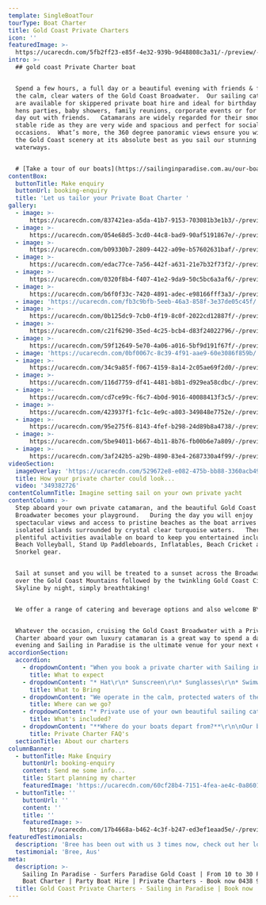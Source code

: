 ```yaml
---
template: SingleBoatTour
tourType: Boat Charter
title: Gold Coast Private Charters
icon: ''
featuredImage: >-
  https://ucarecdn.com/5fb2ff23-e85f-4e32-939b-9d48808c3a31/-/preview/-/enhance/33/
intro: >-
  ## gold coast Private Charter boat


  Spend a few hours, a full day or a beautiful evening with friends & family on
  the calm, clear waters of the Gold Coast Broadwater.  Our sailing catamarans
  are available for skippered private boat hire and ideal for birthday parties,
  hens parties, baby showers, family reunions, corporate events or for a unique
  day out with friends.   Catamarans are widely regarded for their smooth and
  stable ride as they are very wide and spacious and perfect for social
  occasions.  What’s more, the 360 degree panoramic views ensure you will enjoy
  the Gold Coast scenery at its absolute best as you sail our stunning
  waterways.


  # [Take a tour of our boats](https://sailinginparadise.com.au/our-boats/)
contentBox:
  buttonTitle: Make enquiry
  buttonUrl: booking-enquiry
  title: 'Let us tailor your Private Boat Charter '
gallery:
  - image: >-
      https://ucarecdn.com/837421ea-a5da-41b7-9153-703081b3e1b3/-/preview/-/enhance/23/
  - image: >-
      https://ucarecdn.com/054e68d5-3cd0-44c8-bad9-90af5191867e/-/preview/-/enhance/50/
  - image: >-
      https://ucarecdn.com/b09330b7-2809-4422-a09e-b57602631baf/-/preview/-/enhance/34/
  - image: >-
      https://ucarecdn.com/edac77ce-7a56-442f-a631-21e7b32f73f2/-/preview/-/enhance/74/
  - image: >-
      https://ucarecdn.com/0320f8b4-f407-41e2-9da9-50c5bc6a3af6/-/preview/-/enhance/39/
  - image: >-
      https://ucarecdn.com/b6f0f33c-7420-4891-adec-e98166fff3a3/-/preview/-/enhance/50/
  - image: 'https://ucarecdn.com/fb3c9bfb-5eeb-46a3-858f-3e37de05c45f/'
  - image: >-
      https://ucarecdn.com/0b125dc9-7cb0-4f19-8c0f-2022cd12887f/-/preview/-/enhance/100/
  - image: >-
      https://ucarecdn.com/c21f6290-35ed-4c25-bcb4-d83f24022796/-/preview/-/enhance/30/
  - image: >-
      https://ucarecdn.com/59f12649-5e70-4a06-a016-5bf9d191f67f/-/preview/-/enhance/50/
  - image: 'https://ucarecdn.com/0bf0067c-8c39-4f91-aae9-60e3086f859b/'
  - image: >-
      https://ucarecdn.com/34c9a85f-f067-4159-8a14-2c05ae69f2d0/-/preview/-/enhance/33/
  - image: >-
      https://ucarecdn.com/116d7759-df41-4481-b8b1-d929ea58cdbc/-/preview/-/enhance/32/
  - image: >-
      https://ucarecdn.com/cd7ce99c-f6c7-4b0d-9016-40088413f3c5/-/preview/-/enhance/38/
  - image: >-
      https://ucarecdn.com/423937f1-fc1c-4e9c-a803-349848e7752e/-/preview/-/enhance/26/
  - image: >-
      https://ucarecdn.com/95e275f6-8143-4fef-b298-24d89b8a4738/-/preview/-/enhance/34/
  - image: >-
      https://ucarecdn.com/5be94011-b667-4b11-8b76-fb00b6e7a809/-/preview/-/enhance/74/
  - image: >-
      https://ucarecdn.com/3af242b5-a29b-4890-83e4-2687330a4f99/-/preview/-/enhance/33/
videoSection:
  imageOverlay: 'https://ucarecdn.com/529672e8-e082-475b-bb88-3360acb4912e/'
  title: How your private charter could look...
  video: '349382726'
contentColumnTitle: Imagine setting sail on your own private yacht
contentColumn: >-
  Step aboard your own private catamaran, and the beautiful Gold Coast
  Broadwater becomes your playground.   During the day you will enjoy
  spectacular views and access to pristine beaches as the boat arrives at
  isolated islands surrounded by crystal clear turquoise waters.   There are
  plentiful activities available on board to keep you entertained including
  Beach Volleyball, Stand Up Paddleboards, Inflatables, Beach Cricket and
  Snorkel gear.  


  Sail at sunset and you will be treated to a sunset across the Broadwater and
  over the Gold Coast Mountains followed by the twinkling Gold Coast City
  Skyline by night, simply breathtaking!


  We offer a range of catering and beverage options and also welcome BYO.  


  Whatever the occasion, cruising the Gold Coast Broadwater with a Private Boat
  Charter aboard your own luxury catamaran is a great way to spend a day or
  evening and Sailing in Paradise is the ultimate venue for your next event.
accordionSection:
  accordion:
    - dropdownContent: "When you book a private charter with Sailing in Paradise you can expect a quality of service from years of experience in the industry but most of all your can expect a fun day (or evening) on the water that your group will love.\r\n\nFrom your initial enquiry, we aim to make the booking process as simple as possible for you, offering a variety of optional extras including catering, beverages, motorised watersports should you wish to book them. But none of this is obligatory, we also welcome BYO.\r\n\nWe offer a personalised and customised service so if you have any questions or special requirements please feel free to reach out to our team and we will do our best to accommodate you."
      title: What to expect
    - dropdownContent: "* Hat\r\n* Sunscreen\r\n* Sunglasses\r\n* Swimwear\r\n* Towel\r\n* Jacket on cooler days\r\n* Camera\r\n* Easily removable shoes\n* Food and drinks if you wish to BYO"
      title: What to Bring
    - dropdownContent: "We operate in the calm, protected waters of the Gold Coast Broadwater. Where to go very much depends on what you would like to do and how long your boat charter is for so please feel free to discuss this with our team. In a 3 hour charter during the day our guests usually love a swim stop at Wavebreak Island where you can enjoy the range of island activities on board. Your skipper can make recommendations on the day, if you don't wish to swim you could also go up and sail around the millionaires mansions at Sovereign Islands.\r\n\nIn the evening we usually recommend sailing north to watch the sunset and returning to the southern part of the Broadwater to see the city lights after dark which are just beautiful."
      title: Where can we go?
    - dropdownContent: "* Private use of your own beautiful sailing catamaran for 3 to 6 hours.\r\n* Skipper plus 1 crew, (our crew are heaps of fun and have a laid-back yet professional nature) we promise you will love them, Check out our-crew page to meet the gang!\r\n* Island Activities for day charters incl. Stand up Paddle Boards, beach games and cute inflatables\r\n* Use of tablet with premium spotify and sound system on board\r\n* Use of small marine BBQ if required\r\n* Use of large eskies (ice supplied)\r\n* Instaworthy Memento Photos taken by our crew\r\n* Lots of FUN!!"
      title: What's included?
    - dropdownContent: "**Where do your boats depart from?**\r\n\nOur boats are berthed at D9 and D10 at Marina Mirage. Please see the 'contact us' page on our website www.sailinginparadise.com.au for further details and a map. Marina Mirage is about 10 mins from Surfers and 15 mins from Broadbeach.\r\n\n\r\n\n**Where can I park?**\r\n\nThere is plentiful free parking underneath the Marina Mirage Shopping Centre which you are permitted to use.\r\n\n\r****\n\n**What about other transport options?**\r\n\nThere are lots of ways to get to the boat! The most popular (and cost effective/convenient) if often via Maxi Taxis.\r\n\n\r\n\n**Are your charters suitable for children?**\r\n\nAbsolutely! We love having kids on board and our crew will often try and include them in the sailing and driving the boat. We also carry a range of beach games suitable for kids including buckets and spades for the littlest family members. The wide and spacious deck area also make the boats wonderful for kids, of course you are always careful with children when it comes to being on the water but as boats go our catamarans would be some of the most family friendly around. Please feel free to contact our team if you have any questions about which boat may be best for your family.\r\n\n\r\n\n**Can I BYO food and drink?**\r\n\nYes if you would like to bring your own food and drinks on board that is completely fine.\r\n\n\r\n\n**I am short on time can you please help me out with catering/drinks?**\r\n\nYes, we also offer catering and drinks service for your convenience. Please request our full catering list as advance bookings are required. We offer a range of catering options from grazing boards, to tapas and private chefs.\r\n\n\r\n\n**Do you have Eskies on board?**\r\n\nYes we do and we also provide ice. The eskies are very large and can be used for food or drink.\r\n\n\r\n\n**Will I get seasick?**\r\n\nNope. We operate in the calm, protected waters of the Gold Coast Broadwater. We do not go offshore (into the open ocean) so we do not experience large waves. Our catamarans are very stable, and do not have the same side to side rocking motion as experienced by single hull vessels so you won't get seasick :-).\r\n\n\r\n\n**What happens if it rains?**\r\n\nFirst of all remember...a little rain doesn't stop a great time on our boats especially in the warm Gold Coast endless summer... But do rest assured that we have a very generous wet weather policy as we want you to enjoy your time on board the boat, so if there is torrential rain or storms at the time you will be able to cancel or reschedule your cruise. Please see the full booking policy provided with your invoice for full details or contact our team."
      title: Private Charter FAQ's
  sectionTitle: About our charters
columnBanner:
  - buttonTitle: Make Enquiry
    buttonUrl: booking-enquiry
    content: Send me some info...
    title: Start planning my charter
    featuredImage: 'https://ucarecdn.com/60cf28b4-7151-4fea-ae4c-0a8601e88000/'
  - buttonTitle: ''
    buttonUrl: ''
    content: ''
    title: ''
    featuredImage: >-
      https://ucarecdn.com/17b4668a-b462-4c3f-b247-ed3ef1eaad5e/-/preview/-/enhance/36/
featuredTestimonials:
  description: 'Bree has been out with us 3 times now, check out her lovely review here...'
  testimonial: 'Bree, Aus'
meta:
  description: >-
    Sailing In Paradise - Surfers Paradise Gold Coast | From 10 to 30 People |
    Boat Charter | Party Boat Hire | Private Charters - Book now 0438 915 222.
  title: Gold Coast Private Charters - Sailing in Paradise | Book now
---
```


